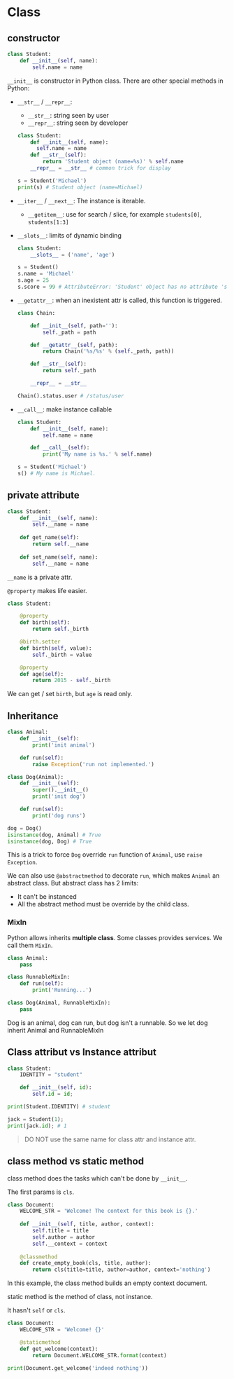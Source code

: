 # Class

## constructor

```python
class Student:
    def __init__(self, name):
        self.name = name
```

`__init__` is constructor in Python class. There are other special methods in Python:

- `__str__` / `__repr__`:

    - `__str__`: string seen by user
    - `__repr__`: string seen by developer

    ```python
    class Student:
        def __init__(self, name):
          self.name = name
        def __str__(self):
            return 'Student object (name=%s)' % self.name
        __repr__ = __str__ # common trick for display

    s = Student('Michael')
    print(s) # Student object (name=Michael)
    ```

- `__iter__` / `__next__`: The instance is iterable.

  - `__getitem__`: use for search / slice, for example `students[0]`, `students[1:3]`

- `__slots__`: limits of dynamic binding
    
    ```python
    class Student:
        __slots__ = ('name', 'age')
    
    s = Student() 
    s.name = 'Michael'
    s.age = 25
    s.score = 99 # AttributeError: 'Student' object has no attribute 'score'
    ```

- `__getattr__`: when an inexistent attr is called, this function is triggered.

    ```python
    class Chain:

        def __init__(self, path=''):
            self._path = path

        def __getattr__(self, path):
            return Chain('%s/%s' % (self._path, path))

        def __str__(self):
            return self._path

        __repr__ = __str__
    
    Chain().status.user # /status/user
    ```

- `__call__`: make instance callable

    ```python
    class Student:
        def __init__(self, name):
            self.name = name

        def __call__(self):
            print('My name is %s.' % self.name)
    
    s = Student('Michael')
    s() # My name is Michael.
    ```

## private attribute

```python
class Student:
    def __init__(self, name):
        self.__name = name
    
    def get_name(self):
        return self.__name
    
    def set_name(self, name):
        self.__name = name
```

`__name` is a private attr.

`@property` makes life easier.

```python
class Student:

    @property
    def birth(self):
        return self._birth

    @birth.setter
    def birth(self, value):
        self._birth = value

    @property
    def age(self):
        return 2015 - self._birth
```

We can get / set `birth`, but `age` is read only.

## Inheritance

```python
class Animal:
    def __init__(self):
        print('init animal')

    def run(self):
        raise Exception('run not implemented.')

class Dog(Animal):
    def __init__(self):
        super().__init__()
        print('init dog')

    def run(self):
        print('dog runs')

dog = Dog()
isinstance(dog, Animal) # True
isinstance(dog, Dog) # True
```

This is a trick to force `Dog` override `run` function of `Animal`, use `raise Exception`.

We can also use `@abstractmethod` to decorate `run`, which makes `Animal` an abstract class. But abstract class has 2 limits:

- It can't be instanced
- All the abstract method must be override by the child class.

### MixIn

Python allows inherits **multiple class**. Some classes provides services. We call them `MixIn`.

```python
class Animal:
    pass

class RunnableMixIn:
    def run(self):
        print('Running...')

class Dog(Animal, RunnableMixIn):
    pass
```

Dog is an animal, dog can run, but dog isn't a runnable. So we let dog inherit Animal and RunnableMixIn

## Class attribut vs Instance attribut

```python
class Student:
    IDENTITY = "student"

    def __init__(self, id):
        self.id = id;

print(Student.IDENTITY) # student

jack = Student(1);
print(jack.id); # 1
```

> DO NOT use the same name for class attr and instance attr.

## class method vs static method

class method does the tasks which can't be done by `__init__`.

The first params is `cls`.

```python
class Document: 
    WELCOME_STR = 'Welcome! The context for this book is {}.' 
    
    def __init__(self, title, author, context): 
        self.title = title 
        self.author = author 
        self.__context = context
        
    @classmethod 
    def create_empty_book(cls, title, author): 
        return cls(title=title, author=author, context='nothing')
```

In this example, the class method builds an empty context document.

static method is the method of class, not instance.

It hasn't `self` or `cls`.

```python
class Document:
    WELCOME_STR = 'Welcome! {}'

    @staticmethod
    def get_welcome(context):
        return Document.WELCOME_STR.format(context)

print(Document.get_welcome('indeed nothing'))
```

